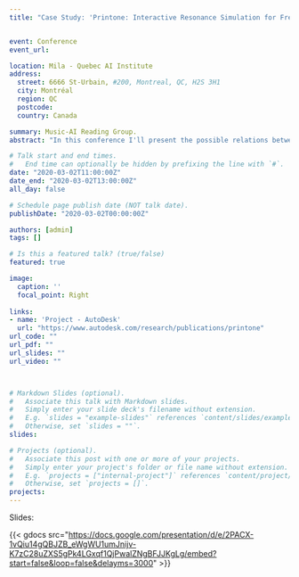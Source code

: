 ```yaml
---
title: "Case Study: 'Printone: Interactive Resonance Simulation for Free-form Print-wind Instrument Design'"


event: Conference
event_url: 

location: Mila - Quebec AI Institute
address:
  street: 6666 St-Urbain, #200, Montreal, QC, H2S 3H1
  city: Montréal 
  region: QC
  postcode: 
  country: Canada

summary: Music-AI Reading Group.
abstract: "In this conference I'll present the possible relations between the field of Sound Rendering, Musical Instrument Manufaturing and AI using as a basis the paper from AutoDesk Research - Printone: Interactive Resonance Simulation for Free-form Print-wind Instrument Design - First I'll present the pipeline for generating physically based sound synthesis using a computer, then with these tools we can see that there is an analogy with the field of image rendering. With the current absence of a differentiable sound rendering pipeline, the field of neural image rendering could be extended to the field of sound rendering. This and other applications to musical instruments and AI are also discussed."

# Talk start and end times.
#   End time can optionally be hidden by prefixing the line with `#`.
date: "2020-03-02T11:00:00Z"
date_end: "2020-03-02T13:00:00Z"
all_day: false

# Schedule page publish date (NOT talk date).
publishDate: "2020-03-02T00:00:00Z"

authors: [admin]
tags: []

# Is this a featured talk? (true/false)
featured: true

image:
  caption: ''
  focal_point: Right
  
links:
- name: 'Project - AutoDesk'
  url: "https://www.autodesk.com/research/publications/printone"
url_code: ""
url_pdf: ""
url_slides: ""
url_video: ""



# Markdown Slides (optional).
#   Associate this talk with Markdown slides.
#   Simply enter your slide deck's filename without extension.
#   E.g. `slides = "example-slides"` references `content/slides/example-slides.md`.
#   Otherwise, set `slides = ""`.
slides:

# Projects (optional).
#   Associate this post with one or more of your projects.
#   Simply enter your project's folder or file name without extension.
#   E.g. `projects = ["internal-project"]` references `content/project/deep-learning/index.md`.
#   Otherwise, set `projects = []`.
projects:
---
```


Slides:

{{< gdocs src="https://docs.google.com/presentation/d/e/2PACX-1vQiu14gQBJZB_eWgWU1umJnijv-K7zC28uZXS5gPk4LGxqf1QjPwalZNgBFJJKgLg/embed?start=false&loop=false&delayms=3000" >}}

